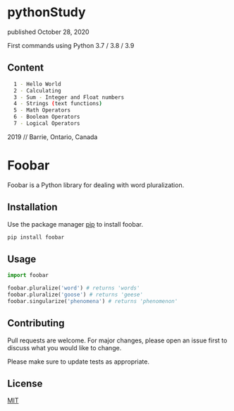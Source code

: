 # pythonStudy
published October 28, 2020

First commands using Python 3.7 / 3.8 / 3.9

## Content
```bash
  1 - Hello World 
  2 - Calculating
  3 - Sum - Integer and Float numbers
  4 - Strings (text functions)
  5 - Math Operators 
  6 - Boolean Operators 
  7 - Logical Operators 
```
2019 // Barrie, Ontario, Canada 


# Foobar

Foobar is a Python library for dealing with word pluralization.

## Installation

Use the package manager [pip](https://pip.pypa.io/en/stable/) to install foobar.

```bash
pip install foobar
```

## Usage

```python
import foobar

foobar.pluralize('word') # returns 'words'
foobar.pluralize('goose') # returns 'geese'
foobar.singularize('phenomena') # returns 'phenomenon'
```

## Contributing
Pull requests are welcome. For major changes, please open an issue first to discuss what you would like to change.

Please make sure to update tests as appropriate.

## License
[MIT](https://choosealicense.com/licenses/mit/)
